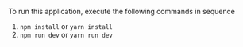 To run this application, execute the following commands in sequence

1. `npm install` or `yarn install`
2. `npm run dev` or `yarn run dev`
